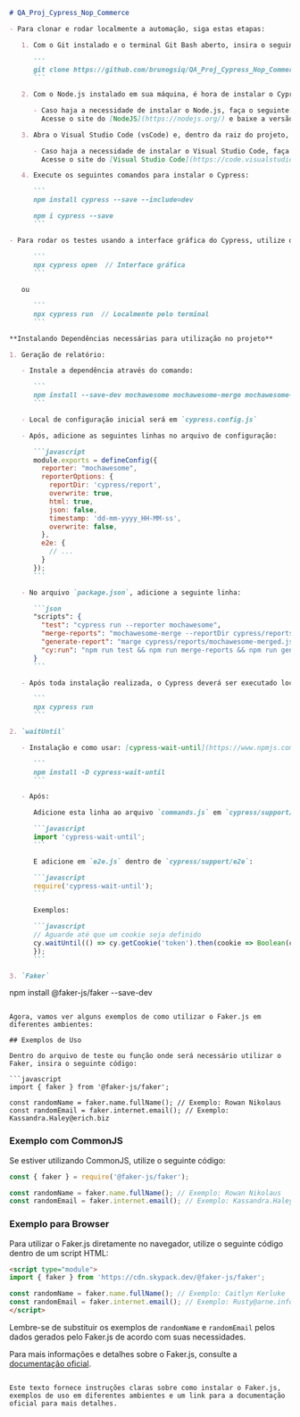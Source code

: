 ```markdown
# QA_Proj_Cypress_Nop_Commerce

- Para clonar e rodar localmente a automação, siga estas etapas:

   1. Com o Git instalado e o terminal Git Bash aberto, insira o seguinte comando para clonar o repositório:
   
      ```
      git clone https://github.com/brunogsiq/QA_Proj_Cypress_Nop_Commerce.git
      ```

   2. Com o Node.js instalado em sua máquina, é hora de instalar o Cypress.

      - Caso haja a necessidade de instalar o Node.js, faça o seguinte:
        Acesse o site do [NodeJS](https://nodejs.org/) e baixe a versão LTS (Long Term Support).

   3. Abra o Visual Studio Code (vsCode) e, dentro da raiz do projeto, abra o terminal.

      - Caso haja a necessidade de instalar o Visual Studio Code, faça o seguinte:
        Acesse o site do [Visual Studio Code](https://code.visualstudio.com/).

   4. Execute os seguintes comandos para instalar o Cypress:

      ```
      npm install cypress --save --include=dev

      npm i cypress --save
      ```

- Para rodar os testes usando a interface gráfica do Cypress, utilize o seguinte comando:
   
      ```
      npx cypress open  // Interface gráfica
      ```

   ou

      ```
      npx cypress run  // Localmente pelo terminal
      ```

**Instalando Dependências necessárias para utilização no projeto**

1. Geração de relatório:

   - Instale a dependência através do comando:

      ```
      npm install --save-dev mochawesome mochawesome-merge mochawesome-report-generator
      ```

   - Local de configuração inicial será em `cypress.config.js`

   - Após, adicione as seguintes linhas no arquivo de configuração:

      ```javascript
      module.exports = defineConfig({
        reporter: "mochawesome",
        reporterOptions: {
          reportDir: 'cypress/report',
          overwrite: true,
          html: true,
          json: false,
          timestamp: 'dd-mm-yyyy_HH-MM-ss',
          overwrite: false,
        },
        e2e: {
          // ...
        }
      });
      ```

   - No arquivo `package.json`, adicione a seguinte linha:

      ```json
      "scripts": {
        "test": "cypress run --reporter mochawesome",
        "merge-reports": "mochawesome-merge --reportDir cypress/reports/mocha > cypress/reports/mochawesome-merged.json",
        "generate-report": "marge cypress/reports/mochawesome-merged.json -f report -o cypress/reports",
        "cy:run": "npm run test && npm run merge-reports && npm run generate-report"
      }
      ```

   - Após toda instalação realizada, o Cypress deverá ser executado localmente. Para isso, basta executar o comando: 

      ```
      npx cypress run
      ```

2. `waitUntil`

   - Instalação e como usar: [cypress-wait-until](https://www.npmjs.com/package/cypress-wait-until)

      ```
      npm install -D cypress-wait-until
      ```

   - Após:

      Adicione esta linha ao arquivo `commands.js` em `cypress/support/commands.js`:

      ```javascript
      import 'cypress-wait-until';
      ```

      E adicione em `e2e.js` dentro de `cypress/support/e2e`:

      ```javascript
      require('cypress-wait-until');
      ```

      Exemplos:

      ```javascript
      // Aguarde até que um cookie seja definido
      cy.waitUntil(() => cy.getCookie('token').then(cookie => Boolean(cookie && cookie.value)));
      });
      ```

3. `Faker`

   ```
   npm install @faker-js/faker --save-dev
   ```

   Agora, vamos ver alguns exemplos de como utilizar o Faker.js em diferentes ambientes:

   ## Exemplos de Uso

   Dentro do arquivo de teste ou função onde será necessário utilizar o Faker, insira o seguinte código:

   ```javascript
   import { faker } from '@faker-js/faker';

   const randomName = faker.name.fullName(); // Exemplo: Rowan Nikolaus
   const randomEmail = faker.internet.email(); // Exemplo: Kassandra.Haley@erich.biz
   ```

   ### Exemplo com CommonJS

   Se estiver utilizando CommonJS, utilize o seguinte código:

   ```javascript
   const { faker } = require('@faker-js/faker');

   const randomName = faker.name.fullName(); // Exemplo: Rowan Nikolaus
   const randomEmail = faker.internet.email(); // Exemplo: Kassandra.Haley@erich.biz
   ```

   ### Exemplo para Browser

   Para utilizar o Faker.js diretamente no navegador, utilize o seguinte código dentro de um script HTML:

   ```html
   <script type="module">
   import { faker } from 'https://cdn.skypack.dev/@faker-js/faker';

   const randomName = faker.name.fullName(); // Exemplo: Caitlyn Kerluke
   const randomEmail = faker.internet.email(); // Exemplo: Rusty@arne.info
   </script>
   ```

   Lembre-se de substituir os exemplos de `randomName` e `randomEmail` pelos dados gerados pelo Faker.js de acordo com suas necessidades.

   Para mais informações e detalhes sobre o Faker.js, consulte a [documentação oficial](https://fakerjs.dev/guide/).
   ```

   Este texto fornece instruções claras sobre como instalar o Faker.js, exemplos de uso em diferentes ambientes e um link para a documentação oficial para mais detalhes.
```